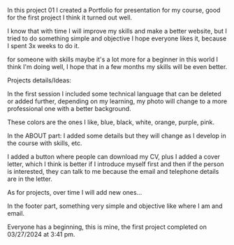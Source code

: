 In this project 01
I created a Portfolio for presentation for my course, good for the first project I think it turned out well.

I know that with time I will improve my skills and make a better website, but I tried to do something simple and objective I hope everyone likes it, because I spent 3x weeks to do it.

for someone with skills maybe it's a lot more for a beginner in this world I think I'm doing well, I hope that in a few months my skills will be even better.

Projects details/Ideas:

In the first session I included some technical language that can be deleted or added further, depending on my learning, my photo will change to a more professional one with a better background.

These colors are the ones I like, blue, black, white, orange, purple, pink.

In the ABOUT part:
I added some details but they will change as I develop in the course with skills, etc.

I added a button where people can download my CV, plus I added a cover letter, which I think is better if I introduce myself first and then if the person is interested, they can talk to me because the email and telephone details are in the letter.

As for projects, over time I will add new ones...

In the footer part, something very simple and objective like where I am and email.


Everyone has a beginning, this is mine, the first project completed on 03/27/2024 at 3:41 pm.
